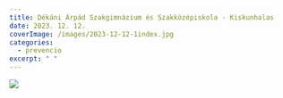 ```yaml
---
title: Dékáni Árpád Szakgimnázium és Szakközépiskola - Kiskunhalas
date: 2023. 12. 12.
coverImage: /images/2023-12-12-1index.jpg
categories:
  - prevencio
excerpt: " "
---
```

![](/images/2023-12-12-2.jpg)

![]()
